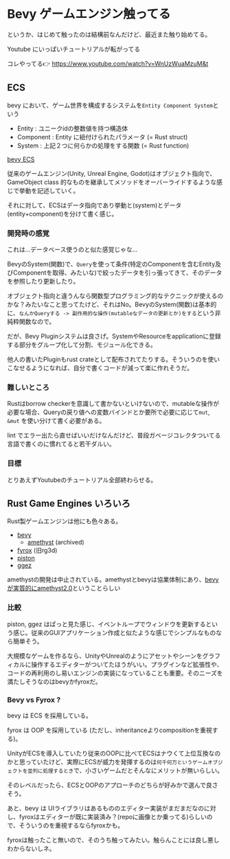 # Bevy ゲームエンジン触ってる

というか、はじめて触ったのは結構前なんだけど、最近また触り始めてる。

Youtube にいっぱいチュートリアルが転がってる

コレやってる👉 https://www.youtube.com/watch?v=WnUzWuaMzuM&t


## ECS

bevy において、ゲーム世界を構成するシステムを`Entity Component System`という

- Entity : ユニークidの整数値を持つ構造体
- Component : Entity に紐付けられたパラメータ (= Rust struct)
- System : 上記２つに何らかの処理をする関数 (= Rust function)

[bevy ECS](https://bevyengine.org/learn/book/getting-started/ecs/)

従来のゲームエンジン(Unity, Unreal Engine, Godot)はオブジェクト指向で、GameObject class 的なものを継承してメソッドをオーバーライドするような感じで挙動を記述していく。

それに対して、ECSはデータ指向であり挙動と(system)とデータ(entity+component)を分けて書く感じ。

### 開発時の感覚

これは...データベース使うのと似た感覚じゃな...

BevyのSystem(関数)で、`Query`を使って条件(特定のComponentを含むEntity及びComponentを取得、みたいな)で絞ったデータを引っ張ってきて、そのデータを参照したり更新したり。

オブジェクト指向と違うんなら関数型プログラミング的なテクニックが使えるのかな？みたいなこと思ってたけど、それはNo。BevyのSystem(関数)は基本的に、`なんかQueryする -> 副作用的な操作(mutableなデータの更新とか)をする`という非純粋関数なので。

だが、Bevy Pluginシステムは良さげ。SystemやResourceをapplicationに登録する部分をグループ化して分割、モジュール化できる。

他人の書いたPluginもrust crateとして配布されてたりする。そういうのを使いこなせるようになれば、自分で書くコードが減って楽に作れそうだ。

### 難しいところ

Rustはborrow checkerを意識して書かないといけないので、mutableな操作が必要な場合、Queryの戻り値への変数バインドとか要所で必要に応じて`mut`, `&mut` を使い分けて書く必要がある。

lint でエラー出たら直せばいいだけなんだけど、普段ガベージコレクタついてる言語で書くのに慣れてると若干ダルい。

### 目標

とりあえずYoutubeのチュートリアル全部終わらせる。

## Rust Game Engines いろいろ

Rust製ゲームエンジンは他にも色々ある。


- [bevy](https://github.com/bevyengine/bevy)
  - [amethyst](https://github.com/amethyst/amethyst) (archived)
- [fyrox](https://github.com/FyroxEngine/Fyrox) (旧rg3d)
- [piston](https://github.com/PistonDevelopers/piston)
- [ggez](https://github.com/ggez/ggez)

amethystの開発は中止されている。amethystとbevyは協業体制にあり、[bevyが実質的にamethyst2.0](https://community.amethyst.rs/t/bevy-engine-addressing-the-elephant-in-the-room/1645)ということらしい

### 比較

piston, ggez はぱっと見た感じ、イベントループでウィンドウを更新するという感じ。従来のGUIアプリケーション作成と似たような感じでシンプルなものなら簡単そう。

大規模なゲームを作るなら、UnityやUnrealのようにアセットやシーンをグラフィカルに操作するエディターがついてたほうがいい。プラグインなど拡張性や、コードの再利用のし易いエンジンの実装になっていることも重要。そのニーズを満たしそうなのはbevyかfyroxだ。

### Bevy vs Fyrox ?

bevy は ECS を採用している。

fyrox は OOP を採用している (ただし、inheritanceよりcompositionを重視する)。

UnityがECSを導入していたり従来のOOPに比べてECSはナウくて上位互換なのかと思っていたけど、実際にECSが威力を発揮するのは`何千何万というゲームオブジェクトを並列に処理するとき`で、小さいゲームだとそんなにメリットが無いらしい。

そのレベルだったら、ECSとOOPのアプローチのどちらが好みかで選んで良さそう。

あと、bevy は UIライブラリはあるもののエディター実装がまだまだなのに対し、fyroxはエディターが既に実装済み？(repoに画像とか乗ってる)らしいので、そういうのを重視するならfyroxかも。

fyroxは触ったこと無いので、そのうち触ってみたい。触らんことには良し悪しわからないしネ。
